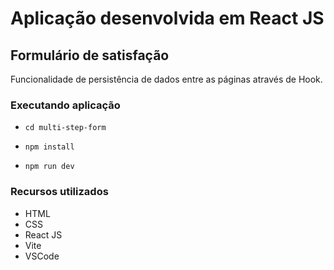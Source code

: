 # Aplicação desenvolvida em React JS

## Formulário de satisfação

Funcionalidade de persistência de dados entre as páginas através de Hook.

### Executando aplicação

  - `cd multi-step-form`

  - `npm install`  
  
  - `npm run dev`

### Recursos utilizados

  - HTML
  - CSS
  - React JS
  - Vite
  - VSCode
